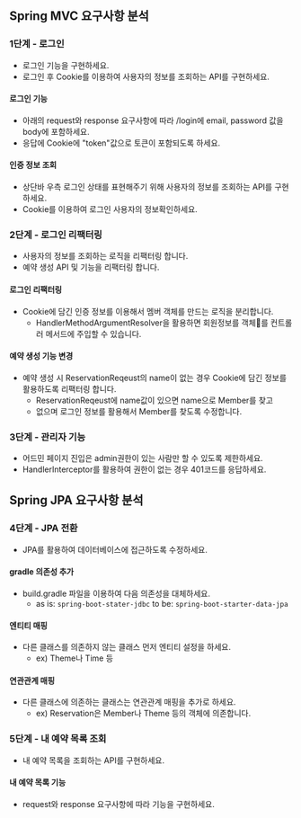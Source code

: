 ## Spring MVC 요구사항 분석
### 1단계 - 로그인
- 로그인 기능을 구현하세요.
- 로그인 후 Cookie를 이용하여 사용자의 정보를 조회하는 API를 구현하세요.
#### 로그인 기능
- 아래의 request와 response 요구사항에 따라 /login에 email, password 값을 body에 포함하세요.
- 응답에 Cookie에 "token"값으로 토큰이 포함되도록 하세요.
#### 인증 정보 조회
- 상단바 우측 로그인 상태를 표현해주기 위해 사용자의 정보를 조회하는 API를 구현하세요.
- Cookie를 이용하여 로그인 사용자의 정보확인하세요.

### 2단계 - 로그인 리팩터링
- 사용자의 정보를 조회하는 로직을 리팩터링 합니다.
- 예약 생성 API 및 기능을 리팩터링 합니다. 
#### 로그인 리팩터링
- Cookie에 담긴 인증 정보를 이용해서 멤버 객체를 만드는 로직을 분리합니다.
  - HandlerMethodArgumentResolver을 활용하면 회원정보를 객체를 컨트롤러 메서드에 주입할 수 있습니다.
#### 예약 생성 기능 변경
- 예약 생성 시 ReservationReqeust의 name이 없는 경우 Cookie에 담긴 정보를 활용하도록 리팩터링 합니다.
  - ReservationReqeust에 name값이 있으면 name으로 Member를 찾고
  - 없으며 로그인 정보를 활용해서 Member를 찾도록 수정합니다.

### 3단계 - 관리자 기능
- 어드민 페이지 진입은 admin권한이 있는 사람만 할 수 있도록 제한하세요.
- HandlerInterceptor를 활용하여 권한이 없는 경우 401코드를 응답하세요.

## Spring JPA 요구사항 분석
### 4단계 - JPA 전환 
- JPA를 활용하여 데이터베이스에 접근하도록 수정하세요.

#### gradle 의존성 추가
- build.gradle 파일을 이용하여 다음 의존성을 대체하세요.
  - as is: `spring-boot-stater-jdbc` to be: `spring-boot-starter-data-jpa`

#### 엔티티 매핑
- 다른 클래스를 의존하지 않는 클래스 먼저 엔티티 설정을 하세요.
  - ex) Theme나 Time 등

#### 연관관계 매핑
- 다른 클래스에 의존하는 클래스는 연관관계 매핑을 추가로 하세요.
  - ex) Reservation은 Member나 Theme 등의 객체에 의존합니다.

### 5단계 - 내 예약 목록 조회
- 내 예약 목록을 조회하는 API를 구현하세요.
#### 내 예약 목록 기능
- request와 response 요구사항에 따라 기능을 구현하세요.
